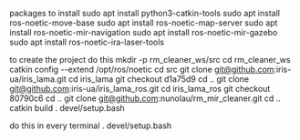 packages to install
sudo apt install python3-catkin-tools
sudo apt install ros-noetic-move-base
sudo apt install ros-noetic-map-server
sudo apt install ros-noetic-mir-navigation
sudo apt install ros-noetic-mir-gazebo
sudo apt install ros-noetic-ira-laser-tools


to create the project do this
mkdir -p rm_cleaner_ws/src
cd rm_cleaner_ws
catkin config --extend /opt/ros/noetic
cd src
git clone git@github.com:iris-ua/iris_lama.git
cd iris_lama
git checkout d1a75d9
cd ..
git clone git@github.com:iris-ua/iris_lama_ros.git
cd iris_lama_ros
git checkout 80790c6
cd ..
git clone git@github.com:nunolau/rm_mir_cleaner.git
cd ..
catkin build
. devel/setup.bash


do this in every terminal
. devel/setup.bash
